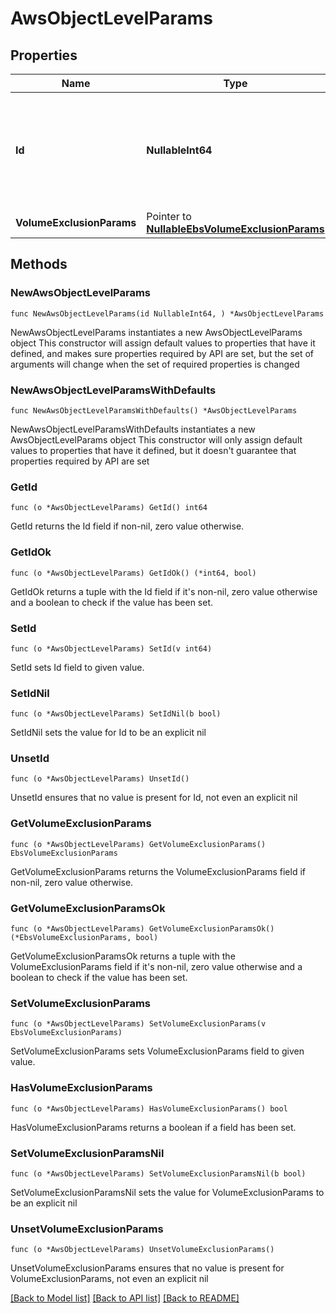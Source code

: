 # AwsObjectLevelParams

## Properties

Name | Type | Description | Notes
------------ | ------------- | ------------- | -------------
**Id** | **NullableInt64** | Specifies the id of the object being protected. This can be a leaf level or non leaf level object. | 
**VolumeExclusionParams** | Pointer to [**NullableEbsVolumeExclusionParams**](EbsVolumeExclusionParams.md) |  | [optional] 

## Methods

### NewAwsObjectLevelParams

`func NewAwsObjectLevelParams(id NullableInt64, ) *AwsObjectLevelParams`

NewAwsObjectLevelParams instantiates a new AwsObjectLevelParams object
This constructor will assign default values to properties that have it defined,
and makes sure properties required by API are set, but the set of arguments
will change when the set of required properties is changed

### NewAwsObjectLevelParamsWithDefaults

`func NewAwsObjectLevelParamsWithDefaults() *AwsObjectLevelParams`

NewAwsObjectLevelParamsWithDefaults instantiates a new AwsObjectLevelParams object
This constructor will only assign default values to properties that have it defined,
but it doesn't guarantee that properties required by API are set

### GetId

`func (o *AwsObjectLevelParams) GetId() int64`

GetId returns the Id field if non-nil, zero value otherwise.

### GetIdOk

`func (o *AwsObjectLevelParams) GetIdOk() (*int64, bool)`

GetIdOk returns a tuple with the Id field if it's non-nil, zero value otherwise
and a boolean to check if the value has been set.

### SetId

`func (o *AwsObjectLevelParams) SetId(v int64)`

SetId sets Id field to given value.


### SetIdNil

`func (o *AwsObjectLevelParams) SetIdNil(b bool)`

 SetIdNil sets the value for Id to be an explicit nil

### UnsetId
`func (o *AwsObjectLevelParams) UnsetId()`

UnsetId ensures that no value is present for Id, not even an explicit nil
### GetVolumeExclusionParams

`func (o *AwsObjectLevelParams) GetVolumeExclusionParams() EbsVolumeExclusionParams`

GetVolumeExclusionParams returns the VolumeExclusionParams field if non-nil, zero value otherwise.

### GetVolumeExclusionParamsOk

`func (o *AwsObjectLevelParams) GetVolumeExclusionParamsOk() (*EbsVolumeExclusionParams, bool)`

GetVolumeExclusionParamsOk returns a tuple with the VolumeExclusionParams field if it's non-nil, zero value otherwise
and a boolean to check if the value has been set.

### SetVolumeExclusionParams

`func (o *AwsObjectLevelParams) SetVolumeExclusionParams(v EbsVolumeExclusionParams)`

SetVolumeExclusionParams sets VolumeExclusionParams field to given value.

### HasVolumeExclusionParams

`func (o *AwsObjectLevelParams) HasVolumeExclusionParams() bool`

HasVolumeExclusionParams returns a boolean if a field has been set.

### SetVolumeExclusionParamsNil

`func (o *AwsObjectLevelParams) SetVolumeExclusionParamsNil(b bool)`

 SetVolumeExclusionParamsNil sets the value for VolumeExclusionParams to be an explicit nil

### UnsetVolumeExclusionParams
`func (o *AwsObjectLevelParams) UnsetVolumeExclusionParams()`

UnsetVolumeExclusionParams ensures that no value is present for VolumeExclusionParams, not even an explicit nil

[[Back to Model list]](../README.md#documentation-for-models) [[Back to API list]](../README.md#documentation-for-api-endpoints) [[Back to README]](../README.md)


